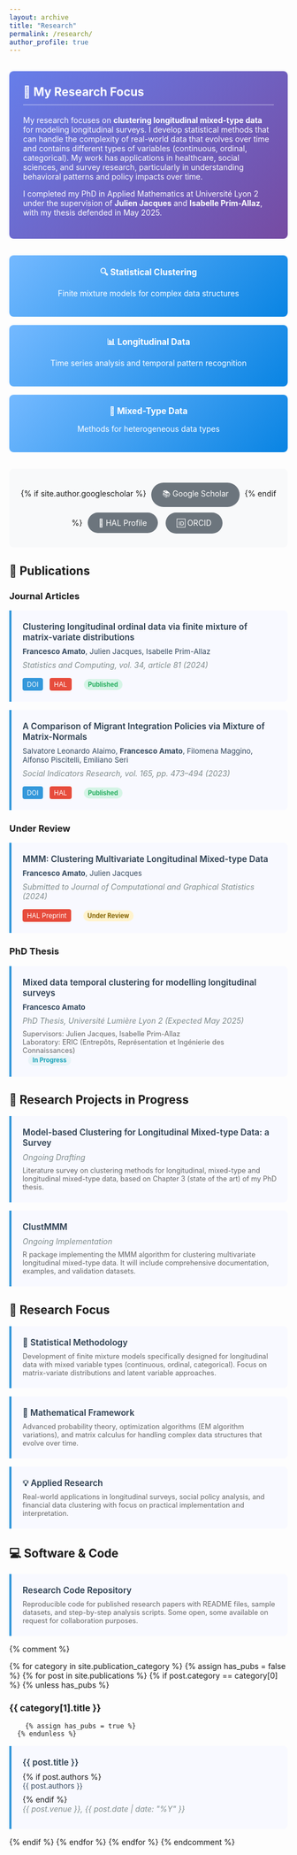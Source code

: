 ```yaml
---
layout: archive
title: "Research"
permalink: /research/
author_profile: true
---
```


<style>
.research-focus {
  background: linear-gradient(135deg, #667eea 0%, #764ba2 100%);
  color: white;
  padding: 25px;
  border-radius: 8px;
  margin: 30px 0;
}

.research-focus h2 {
  color: white;
  margin-top: 0;
  border-bottom: 2px solid rgba(255,255,255,0.3);
  padding-bottom: 10px;
}

.research-interests {
  display: grid;
  grid-template-columns: repeat(auto-fit, minmax(250px, 1fr));
  gap: 15px;
  margin: 25px 0;
}

.interest-card {
  background: linear-gradient(135deg, #74b9ff, #0984e3);
  color: white;
  padding: 20px;
  border-radius: 8px;
  text-align: center;
  transition: transform 0.2s ease;
}

.interest-card:hover {
  transform: translateY(-5px);
}

.interest-card h4 {
  margin-top: 0;
  margin-bottom: 10px;
  font-size: 1.1em;
}

.pub-item { 
  background: #f8f9ff;
  border-left: 4px solid #3498db;
  padding: 20px;
  margin: 15px 0;
  border-radius: 0 8px 8px 0;
  transition: transform 0.2s ease;
}

.pub-item:hover {
  transform: translateX(5px);
}

.pub-title { 
  font-weight: 600; 
  color: #2c3e50;
  font-size: 1.1em;
  margin-bottom: 8px;
}

.pub-title a {
  color: #2c3e50;
  text-decoration: none;
}

.pub-title a:hover {
  color: #3498db;
}

.pub-authors {
  color: #34495e;
  margin-bottom: 8px;
  font-size: 0.95em;
}

.pub-venue { 
  color: #7f8c8d; 
  font-style: italic;
  margin-bottom: 8px;
}

.pub-links {
  margin-top: 10px;
}

.doi-link, .hal-link {
  display: inline-block;
  padding: 4px 8px;
  border-radius: 4px;
  text-decoration: none;
  font-size: 0.85em;
  margin-right: 8px;
  margin-top: 5px;
}

.doi-link {
  background: #3498db;
  color: white;
}

.doi-link:hover {
  background: #2980b9;
  color: white;
}

.hal-link {
  background: #e74c3c;
  color: white;
}

.hal-link:hover {
  background: #c0392b;
  color: white;
}

.status-badge {
  display: inline-block;
  padding: 3px 8px;
  border-radius: 12px;
  font-size: 0.8em;
  font-weight: bold;
  margin-left: 10px;
}

.published {
  background: #d5f4e6;
  color: #27ae60;
}

.under-review {
  background: #fff3cd;
  color: #856404;
}

.thesis {
  background: #e8f4f8;
  color: #17a2b8;
}

.conference-item {
  background: #f0f8ff;
  border-left: 4px solid #27ae60;
  padding: 15px;
  margin: 12px 0;
  border-radius: 0 6px 6px 0;
}

.conference-title {
  font-weight: bold;
  color: #2c3e50;
  margin-bottom: 5px;
}

.conference-details {
  color: #7f8c8d;
  font-size: 0.95em;
}

.external-links {
  background: #f8f9fa;
  padding: 20px;
  border-radius: 8px;
  margin: 30px 0;
  text-align: center;
}

.external-links a {
  display: inline-block;
  background: #6c757d;
  color: white;
  padding: 10px 20px;
  margin: 5px;
  border-radius: 25px;
  text-decoration: none;
  transition: background 0.3s ease;
}

.external-links a:hover {
  background: #495057;
  color: white;
}

.award-item {
  background: #fff8e1;
  border-left: 4px solid #ff9800;
  padding: 15px;
  margin: 12px 0;
  border-radius: 0 6px 6px 0;
}
</style>

<div class="research-focus">
  <h2>🔬 My Research Focus</h2>
  <p>My research focuses on <strong>clustering longitudinal mixed-type data</strong> for modeling longitudinal surveys. I develop statistical methods that can handle the complexity of real-world data that evolves over time and contains different types of variables (continuous, ordinal, categorical). My work has applications in healthcare, social sciences, and survey research, particularly in understanding behavioral patterns and policy impacts over time.</p>
  
  <p>I completed my PhD in Applied Mathematics at Université Lyon 2 under the supervision of <strong>Julien Jacques</strong> and <strong>Isabelle Prim-Allaz</strong>, with my thesis defended in May 2025.</p>
</div>

<div class="research-interests">
  <div class="interest-card">
    <h4>🔍 Statistical Clustering</h4>
    <p>Finite mixture models for complex data structures</p>
  </div>
  <div class="interest-card">
    <h4>📊 Longitudinal Data</h4>
    <p>Time series analysis and temporal pattern recognition</p>
  </div>
  <div class="interest-card">
    <h4>🔀 Mixed-Type Data</h4>
    <p>Methods for heterogeneous data types</p>
  </div>
</div>

<div class="external-links">
  {% if site.author.googlescholar %}
    <a href="{{site.author.googlescholar}}" target="_blank">📚 Google Scholar</a>
  {% endif %}
  <a href="https://cv.hal.science/francesco-amato" target="_blank">🔬 HAL Profile</a>
  <a href="https://orcid.org/0000-0002-1234-5678" target="_blank">🆔 ORCID</a>
</div>

## 📖 Publications

### Journal Articles

<div class="pub-item">
  <div class="pub-title">Clustering longitudinal ordinal data via finite mixture of matrix-variate distributions</div>
  <div class="pub-authors"><strong>Francesco Amato</strong>, Julien Jacques, Isabelle Prim-Allaz</div>
  <div class="pub-venue">Statistics and Computing, vol. 34, article 81 (2024)</div>
  <div class="pub-links">
    <a href="https://doi.org/10.1007/s11222-024-10390-z" class="doi-link" target="_blank">DOI</a>
    <a href="https://hal.science/hal-04105669v2" class="hal-link" target="_blank">HAL</a>
    <span class="status-badge published">Published</span>
  </div>
</div>

<div class="pub-item">
  <div class="pub-title">A Comparison of Migrant Integration Policies via Mixture of Matrix-Normals</div>
  <div class="pub-authors">Salvatore Leonardo Alaimo, <strong>Francesco Amato</strong>, Filomena Maggino, Alfonso Piscitelli, Emiliano Seri</div>
  <div class="pub-venue">Social Indicators Research, vol. 165, pp. 473–494 (2023)</div>
  <div class="pub-links">
    <a href="https://doi.org/10.1007/s11205-022-03024-2" class="doi-link" target="_blank">DOI</a>
    <a href="https://hal.science/hal-04025722v1" class="hal-link" target="_blank">HAL</a>
    <span class="status-badge published">Published</span>
  </div>
</div>

### Under Review

<div class="pub-item">
  <div class="pub-title">MMM: Clustering Multivariate Longitudinal Mixed-type Data</div>
  <div class="pub-authors"><strong>Francesco Amato</strong>, Julien Jacques</div>
  <div class="pub-venue">Submitted to Journal of Computational and Graphical Statistics (2024)</div>
  <div class="pub-links">
    <a href="https://hal.science/hal-04807626v1" class="hal-link" target="_blank">HAL Preprint</a>
    <span class="status-badge under-review">Under Review</span>
  </div>
</div>

### PhD Thesis

<div class="pub-item">
  <div class="pub-title">Mixed data temporal clustering for modelling longitudinal surveys</div>
  <div class="pub-authors"><strong>Francesco Amato</strong></div>
  <div class="pub-venue">PhD Thesis, Université Lumière Lyon 2 (Expected May 2025)</div>
  <div style="margin-top: 8px; font-size: 0.9em; color: #666;">
    Supervisors: Julien Jacques, Isabelle Prim-Allaz<br>
    Laboratory: ERIC (Entrepôts, Représentation et Ingénierie des Connaissances)
  </div>
  <span class="status-badge thesis">In Progress</span>
</div>

## 🔬 Research Projects in Progress

<div class="pub-item">
  <div class="pub-title">Model-based Clustering for Longitudinal Mixed-type Data: a Survey</div>
  <div class="pub-venue">Ongoing Drafting</div>
  <div style="margin-top: 8px; font-size: 0.9em; color: #666;">
    Literature survey on clustering methods for longitudinal, mixed-type and longitudinal mixed-type data, based on Chapter 3 (state of the art) of my PhD thesis.
  </div>
</div>

<div class="pub-item">
  <div class="pub-title">ClustMMM</div>
  <div class="pub-venue">Ongoing Implementation</div>
  <div style="margin-top: 8px; font-size: 0.9em; color: #666;">
    R package implementing the MMM algorithm for clustering multivariate longitudinal mixed-type data. It will include comprehensive documentation, examples, and validation datasets.
  </div>
</div>

## 🎯 Research Focus

<div class="pub-item">
  <div class="pub-title">🔧 Statistical Methodology</div>
  <div style="margin-top: 8px; font-size: 0.9em; color: #666;">
    Development of finite mixture models specifically designed for longitudinal data with mixed variable types (continuous, ordinal, categorical). Focus on matrix-variate distributions and latent variable approaches.
  </div>
</div>

<div class="pub-item">
  <div class="pub-title">📐 Mathematical Framework</div>
  <div style="margin-top: 8px; font-size: 0.9em; color: #666;">
    Advanced probability theory, optimization algorithms (EM algorithm variations), and matrix calculus for handling complex data structures that evolve over time.
  </div>
</div>

<div class="pub-item">
  <div class="pub-title">💡 Applied Research</div>
  <div style="margin-top: 8px; font-size: 0.9em; color: #666;">
    Real-world applications in longitudinal surveys, social policy analysis, and financial data clustering with focus on practical implementation and interpretation.
  </div>
</div>


## 💻 Software & Code

<div class="pub-item">
  <div class="pub-title">Research Code Repository</div>
  <div style="margin-top: 8px; font-size: 0.9em; color: #666;">
    Reproducible code for published research papers with README files, sample datasets, and step-by-step analysis scripts. Some open, some available on request for collaboration purposes.
  </div>
</div>

{% comment %}
<!-- Keep the original Jekyll publication loop in case you want to use it later -->
{% for category in site.publication_category %}
  {% assign has_pubs = false %}
  {% for post in site.publications %}
    {% if post.category == category[0] %}
      {% unless has_pubs %}
### {{ category[1].title }}
        {% assign has_pubs = true %}
      {% endunless %}
<div class="pub-item">
  <div class="pub-title"><a href="{{ post.url }}">{{ post.title }}</a></div>
  {% if post.authors %}<div class="pub-authors">{{ post.authors }}</div>{% endif %}
  <div class="pub-venue">{{ post.venue }}, {{ post.date | date: "%Y" }}</div>
</div>
    {% endif %}
  {% endfor %}
{% endfor %}
{% endcomment %}
